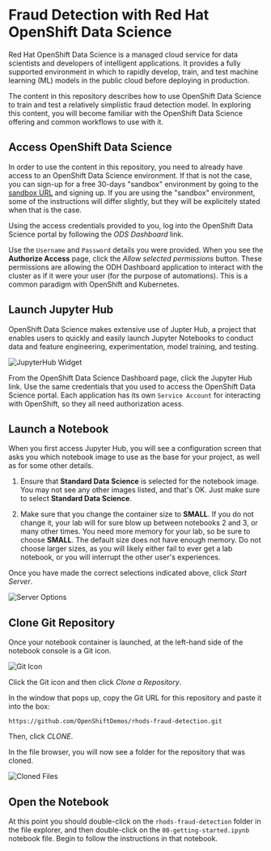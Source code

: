 # Fraud Detection with Red Hat OpenShift Data Science
Red Hat OpenShift Data Science is a managed cloud service for data scientists
and developers of intelligent applications. It provides a fully supported
environment in which to rapidly develop, train, and test machine learning (ML)
models in the public cloud before deploying in production.

The content in this repository describes how to use OpenShift Data Science to
train and test a relatively simplistic fraud detection model. In exploring this
content, you will become familiar with the OpenShift Data Science offering and
common workflows to use with it.

## Access OpenShift Data Science
In order to use the content in this repository, you need to already have access
to an OpenShift Data Science environment. If that is not the case, you can sign-up for a free 30-days "sandbox" environment by going to the [sandbox URL](https://red.ht/rhods-sandbox) and signing up.
If you are using the "sandbox" environment, some of the instructions will differ slightly, but they will be explicitely stated when that is the case. 

Using the access credentials provided
to you, log into the OpenShift Data Science portal by following the _ODS
Dashboard_ link. 

Use the `Username` and `Password` details you were provided. When you see the
**Authorize Access** page, click the _Allow selected permissions_ button. These
permissions are allowing the ODH Dashboard application to interact with the
cluster as if it were your user (for the purpose of automations). This is a
common paradigm with OpenShift and Kubernetes.

## Launch Jupyter Hub
OpenShift Data Science makes extensive use of Jupter Hub, a project that enables
users to quickly and easily launch Jupyter Notebooks to conduct data and feature
engineering, experimentation, model training, and testing.

![JupyterHub Widget](images/launch-jh.png)

From the OpenShift Data Science Dashboard page, click the Jupyter Hub link. Use the
same credentials that you used to access the OpenShift Data Science portal. Each
application has its own `Service Account` for interacting with OpenShift, so
they all need authorization acess.

## Launch a Notebook
When you first access Jupyter Hub, you will see a configuration screen that asks
you which notebook image to use as the base for your project, as well as for
some other details. 

1. Ensure that **Standard Data Science** is selected for the
notebook image. You may not see any other images listed, and that's OK. Just make sure to select **Standard Data Science**.

2. Make sure that you change the container size to **SMALL**. If you do not change it, your lab will for sure blow up between notebooks 2 and 3, or many other times. You need more memory for your lab, so be sure to choose **SMALL**. The default size does not have enough memory. Do not choose larger sizes, as you will likely either fail to ever get a lab notebook, or you will interrupt the other user's experiences.

Once you have made the correct selections indicated above, click _Start Server_.

![Server Options](https://github.com/OpenShiftDemos/rhods-fraud-detection/assets/93923166/29e9081c-1186-4b99-9f4f-0a6113be3b4f)


## Clone Git Repository
Once your notebook container is launched, at the left-hand side of the notebook console is a Git icon. 

![Git Icon](images/click-git-icon.png)

Click the Git icon and then click _Clone a Repository_. 

In the window that pops up, copy the Git URL for this repository and paste it into the box:

```
https://github.com/OpenShiftDemos/rhods-fraud-detection.git
```

Then, click _CLONE_.

In the file browser, you will now see a folder for the repository that was cloned.

![Cloned Files](images/cloned-files.png)

## Open the Notebook
At this point you should double-click on the `rhods-fraud-detection` folder in
the file explorer, and then double-click on the `00-getting-started.ipynb`
notebook file. Begin to follow the instructions in that notebook.
